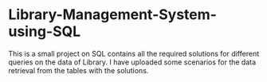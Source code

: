 # Library-Management-System-using-SQL
This is a small project on SQL contains all the required solutions for different queries on the data of Library.
I have uploaded some scenarios for the data retrieval from the tables with the solutions.
